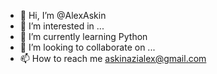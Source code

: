 - 👋 Hi, I’m @AlexAskin
- 👀 I’m interested in ...
- 🌱 I’m currently learning Python
- 💞️ I’m looking to collaborate on ...
- 📫 How to reach me askinazialex@gmail.com

<!---
AlexAskin/AlexAskin is a ✨ special ✨ repository because its `README.md` (this file) appears on your GitHub profile.
You can click the Preview link to take a look at your changes.
--->

